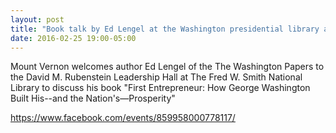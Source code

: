 ```yaml
---
layout: post
title: "Book talk by Ed Lengel at the Washington presidential library at Mount Vernon"
date: 2016-02-25 19:00-05:00
---
```

Mount Vernon welcomes author Ed Lengel of the The Washington Papers to the David M. Rubenstein Leadership Hall at The Fred W. Smith National Library to discuss his book "First Entrepreneur: How George Washington Built His--and the Nation's—Prosperity"

https://www.facebook.com/events/859958000778117/
